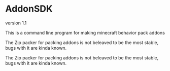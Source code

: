 # AddonSDK
version 1.1

This is a command line program for making minecraft behavior pack addons 

The Zip packer for packing addons is not beleaved to be the most stable, bugs with it are kinda known.

The Zip packer for packing addons is
not beleaved to be the most stable,
bugs with it are kinda known.